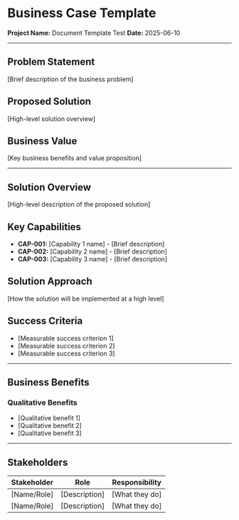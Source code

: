 # Business Case Template

**Project Name:** Document Template Test
**Date:** 2025-06-10

---

## Problem Statement
[Brief description of the business problem]

## Proposed Solution
[High-level solution overview]

## Business Value
[Key business benefits and value proposition]

---

## Solution Overview
[High-level description of the proposed solution]

## Key Capabilities
- **CAP-001:** [Capability 1 name] - [Brief description]
- **CAP-002:** [Capability 2 name] - [Brief description]
- **CAP-003:** [Capability 3 name] - [Brief description]

## Solution Approach
[How the solution will be implemented at a high level]

## Success Criteria
- [Measurable success criterion 1]
- [Measurable success criterion 2]
- [Measurable success criterion 3]

---

## Business Benefits

### Qualitative Benefits
- [Qualitative benefit 1]
- [Qualitative benefit 2]
- [Qualitative benefit 3]

---

## Stakeholders

| Stakeholder | Role | Responsibility |
|-------------|------|----------------|
| [Name/Role] | [Description] | [What they do] |
| [Name/Role] | [Description] | [What they do] |
